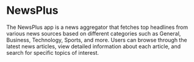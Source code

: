 # NewsPlus
The NewsPlus app is a news aggregator that fetches top headlines from various news sources based on different categories such as General, Business, Technology, Sports, and more. Users can browse through the latest news articles, view detailed information about each article, and search for specific topics of interest.

